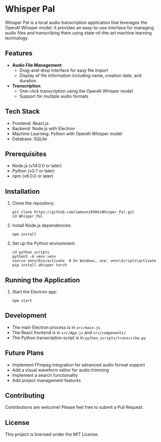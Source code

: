 # Whisper Pal

Whisper Pal is a local audio transcription application that leverages the OpenAI Whisper model. It provides an easy-to-use interface for managing audio files and transcribing them using state-of-the-art machine learning technology.

## Features
- **Audio File Management**: 
  - Drag-and-drop interface for easy file import
  - Display of file information including name, creation date, and duration
- **Transcription**:
  - One-click transcription using the OpenAI Whisper model
  - Support for multiple audio formats

## Tech Stack
- Frontend: React.js
- Backend: Node.js with Electron
- Machine Learning: Python with OpenAI Whisper model
- Database: SQLite

## Prerequisites
- Node.js (v14.0.0 or later)
- Python (v3.7 or later)
- npm (v6.0.0 or later)

## Installation
1. Clone the repository:
   ```
   git clone https://github.com/samson10504/Whisper_Pal.git
   cd Whisper_Pal
   ```

2. Install Node.js dependencies:
   ```
   npm install
   ```

3. Set up the Python environment:
   ```
   cd python_scripts
   python3 -m venv venv
   source venv/bin/activate  # On Windows, use: venv\Scripts\activate
   pip install whisper torch
   ```

## Running the Application
1. Start the Electron app:
   ```
   npm start
   ```

## Development
- The main Electron process is in `src/main.js`
- The React frontend is in `src/App.js` and `src/components/`
- The Python transcription script is in `python_scripts/transcribe.py`

## Future Plans
- Implement FFmpeg integration for advanced audio format support
- Add a visual waveform editor for audio trimming
- Implement a search functionality
- Add project management features

## Contributing
Contributions are welcome! Please feel free to submit a Pull Request.

## License
This project is licensed under the MIT License.
